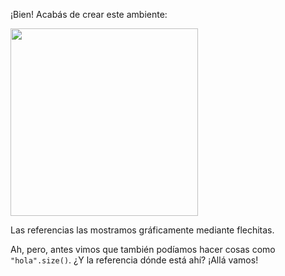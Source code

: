 ¡Bien! Acabás de crear este ambiente: 

<img src="https://github.com/pdep-utn/mumuki-guia-wollok-referencias/raw/master/assets/dosReferencias.png" width="300"/>

Las referencias las mostramos gráficamente mediante flechitas.


Ah, pero, antes vimos que también podíamos hacer cosas como `"hola".size()`. ¿Y la referencia dónde está ahí? ¡Allá vamos!